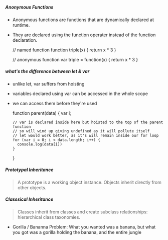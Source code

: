 ##### Anonymous Functions

* Anonymous functions are functions that are dynamically declared at runtime.
* They are declared using the function operater instead of the function declaration.

    // named function
    function triple(x) {
      return x * 3
    }

    // anonymous function
    var triple = function(x) {
      return x * 3
    }

##### what's the difference between let & var

* unlike let, var suffers from hoisting
* variables declared using var can be accessed in the whole scope
* we can access them before they're used

    function parent(data) {
      var i;

      // var is declared inside here but hoisted to the top of the parent function
      // so will wind up giving undefined as it will pollute itself
      // let would work better, as it's will remain inside our for loop
      for (var i = 0; i < data.length; i++) {
        console.log(data[i])
      }
    }

##### Prototypal Inheritance

> A prototype is a working object instance. Objects inherit directly from other objects.

##### Classsical Inheritance

> Classes inherit from classes and create subclass relationships: hierarchical class taxonomies.

* Gorilla / Bananna Problem: What you wanted was a banana, but what you got was a gorilla holding the banana, and the entire jungle
